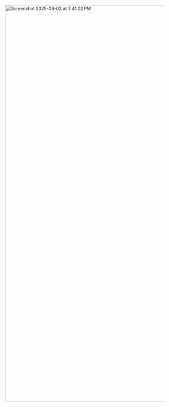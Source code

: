 <img width="2240" height="1260" alt="Screenshot 2025-08-02 at 3 41 02 PM" src="https://github.com/user-attachments/assets/5e22d5ac-18a2-4bfc-9c13-9886c9f980d4" />
